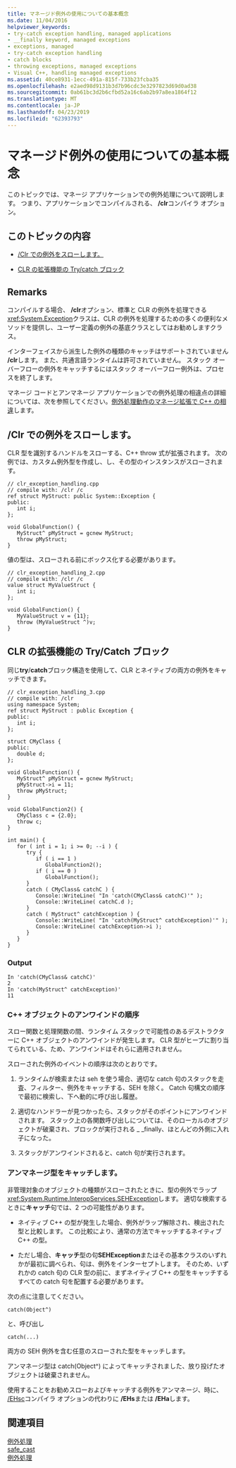 ```yaml
---
title: マネージド例外の使用についての基本概念
ms.date: 11/04/2016
helpviewer_keywords:
- try-catch exception handling, managed applications
- __finally keyword, managed exceptions
- exceptions, managed
- try-catch exception handling
- catch blocks
- throwing exceptions, managed exceptions
- Visual C++, handling managed exceptions
ms.assetid: 40ce8931-1ecc-491a-815f-733b23fcba35
ms.openlocfilehash: e2aed98d9131b3d7b96cdc3e3297823d69d0ad38
ms.sourcegitcommit: 0ab61bc3d2b6cfbd52a16c6ab2b97a8ea1864f12
ms.translationtype: MT
ms.contentlocale: ja-JP
ms.lasthandoff: 04/23/2019
ms.locfileid: "62393793"
---
```

# <a name="basic-concepts-in-using-managed-exceptions"></a>マネージド例外の使用についての基本概念

このトピックでは、マネージ アプリケーションでの例外処理について説明します。 つまり、アプリケーションでコンパイルされる、 **/clr**コンパイラ オプション。

## <a name="in-this-topic"></a>このトピックの内容

- [/Clr での例外をスローします。](#vcconbasicconceptsinusingmanagedexceptionsanchor1)

- [CLR の拡張機能の Try/catch ブロック](#vcconbasicconceptsinusingmanagedexceptionsanchor2)

## <a name="remarks"></a>Remarks

コンパイルする場合、 **/clr**オプション、標準と CLR の例外を処理できる<xref:System.Exception>クラスは、CLR の例外を処理するための多くの便利なメソッドを提供し、ユーザー定義の例外の基底クラスとしてはお勧めしますクラス。

インターフェイスから派生した例外の種類のキャッチはサポートされていません **/clr**します。 また、共通言語ランタイムは許可されていません。 スタック オーバーフローの例外をキャッチするにはスタック オーバーフロー例外は、プロセスを終了します。

マネージ コードとアンマネージ アプリケーションでの例外処理の相違点の詳細については、次を参照してください。[例外処理動作のマネージ拡張で C++ の相違](../dotnet/differences-in-exception-handling-behavior-under-clr.md)します。

##  <a name="vcconbasicconceptsinusingmanagedexceptionsanchor1"></a> /Clr での例外をスローします。

CLR 型を識別するハンドルをスローする、C++ throw 式が拡張されます。 次の例では、カスタム例外型を作成し、し、その型のインスタンスがスローされます。

```
// clr_exception_handling.cpp
// compile with: /clr /c
ref struct MyStruct: public System::Exception {
public:
   int i;
};

void GlobalFunction() {
   MyStruct^ pMyStruct = gcnew MyStruct;
   throw pMyStruct;
}
```

値の型は、スローされる前にボックス化する必要があります。

```
// clr_exception_handling_2.cpp
// compile with: /clr /c
value struct MyValueStruct {
   int i;
};

void GlobalFunction() {
   MyValueStruct v = {11};
   throw (MyValueStruct ^)v;
}
```

##  <a name="vcconbasicconceptsinusingmanagedexceptionsanchor2"></a> CLR の拡張機能の Try/Catch ブロック

同じ**try**/**catch**ブロック構造を使用して、CLR とネイティブの両方の例外をキャッチできます。

```
// clr_exception_handling_3.cpp
// compile with: /clr
using namespace System;
ref struct MyStruct : public Exception {
public:
   int i;
};

struct CMyClass {
public:
   double d;
};

void GlobalFunction() {
   MyStruct^ pMyStruct = gcnew MyStruct;
   pMyStruct->i = 11;
   throw pMyStruct;
}

void GlobalFunction2() {
   CMyClass c = {2.0};
   throw c;
}

int main() {
   for ( int i = 1; i >= 0; --i ) {
      try {
         if ( i == 1 )
            GlobalFunction2();
         if ( i == 0 )
            GlobalFunction();
      }
      catch ( CMyClass& catchC ) {
         Console::WriteLine( "In 'catch(CMyClass& catchC)'" );
         Console::WriteLine( catchC.d );
      }
      catch ( MyStruct^ catchException ) {
         Console::WriteLine( "In 'catch(MyStruct^ catchException)'" );
         Console::WriteLine( catchException->i );
      }
   }
}
```

### <a name="output"></a>Output

```
In 'catch(CMyClass& catchC)'
2
In 'catch(MyStruct^ catchException)'
11
```

### <a name="order-of-unwinding-for-c-objects"></a>C++ オブジェクトのアンワインドの順序

スロー関数と処理関数の間、ランタイム スタックで可能性のあるデストラクターに C++ オブジェクトのアンワインドが発生します。 CLR 型がヒープに割り当てられている、ため、アンワインドはそれらに適用されません。

スローされた例外のイベントの順序は次のとおりです。

1. ランタイムが検索または seh を使う場合、適切な catch 句のスタックを走査、フィルター、例外をキャッチする、SEH を除く。 Catch 句構文の順序で最初に検索し、下へ動的に呼び出し履歴。

1. 適切なハンドラーが見つかったら、スタックがそのポイントにアンワインドされます。 スタック上の各関数呼び出しについては、そのローカルのオブジェクトが破棄され、ブロックが実行される _ _finally、ほとんどの外側に入れ子になった。

1. スタックがアンワインドされると、catch 句が実行されます。

### <a name="catching-unmanaged-types"></a>アンマネージ型をキャッチします。

非管理対象のオブジェクトの種類がスローされたときに、型の例外でラップ<xref:System.Runtime.InteropServices.SEHException>します。 適切な検索するときに**キャッチ**句では、2 つの可能性があります。

- ネイティブ C++ の型が発生した場合、例外がラップ解除され、検出された型と比較します。 この比較により、通常の方法でキャッチするネイティブ C++ の型。

- ただし場合、**キャッチ**型の句**SEHException**またはその基本クラスのいずれかが最初に調べられ、句は、例外をインターセプトします。 そのため、いずれかの catch 句の CLR 型の前に、まずネイティブ C++ の型をキャッチするすべての catch 句を配置する必要があります。

次の点に注意してください。

```
catch(Object^)
```

と、呼び出し

```
catch(...)
```

両方の SEH 例外を含む任意のスローされた型をキャッチします。

アンマネージ型は catch(Object^) によってキャッチされました、放り投げたオブジェクトは破棄されません。

使用することをお勧めスローおよびキャッチする例外をアンマネージ、時に、 [/EHsc](../build/reference/eh-exception-handling-model.md)コンパイラ オプションの代わりに **/EHs**または **/EHa**します。

## <a name="see-also"></a>関連項目

[例外処理](../extensions/exception-handling-cpp-component-extensions.md)<br/>
[safe_cast](../extensions/safe-cast-cpp-component-extensions.md)<br/>
[例外処理](../cpp/exception-handling-in-visual-cpp.md)
